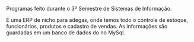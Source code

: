 Programas feito durante o 3º Semestre de Sistemas de Informação.

É uma ERP de nicho para adegas, onde temos todo o controle de estoque, funcionários, produtos e cadastro de vendas. As informações são guardadas em um banco de dados do no MySql.
